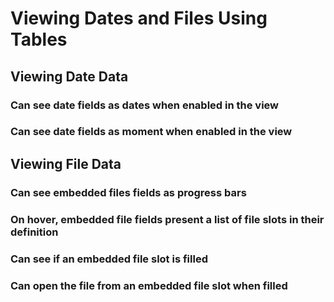 # Viewing Dates and Files Using Tables
## Viewing Date Data

### Can see date fields as dates when enabled in the view

### Can see date fields as moment when enabled in the view


## Viewing File Data
### Can see embedded files fields as progress bars

### On hover, embedded file fields present a list of file slots in their definition

### Can see if an embedded file slot is filled

### Can open the file from an embedded file slot when filled
